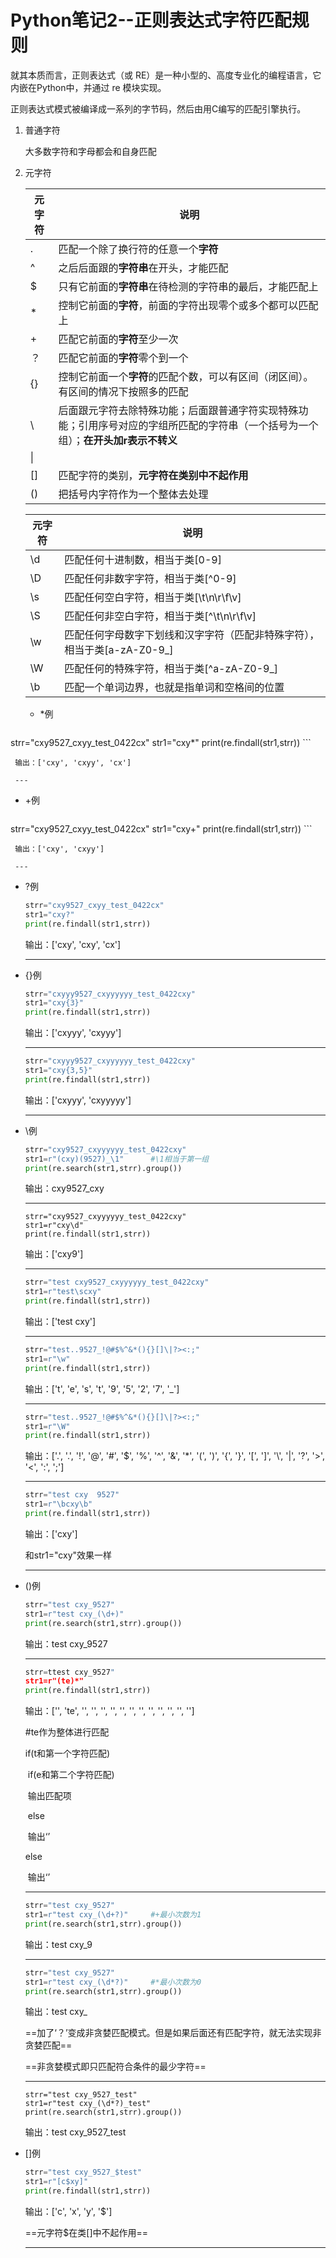 # Python笔记2--正则表达式字符匹配规则

就其本质而言，正则表达式（或 RE）是一种小型的、高度专业化的编程语言，它内嵌在Python中，并通过 re 模块实现。

正则表达式模式被编译成一系列的字节码，然后由用C编写的匹配引擎执行。

1. 普通字符

   大多数字符和字母都会和自身匹配

2. 元字符

   | 元字符 | 说明                                                         |
   | ------ | ------------------------------------------------------------ |
   | .      | 匹配一个除了换行符的任意一个**字符**                         |
   | ^      | 之后后面跟的**字符串**在开头，才能匹配                       |
   | $      | 只有它前面的**字符串**在待检测的字符串的最后，才能匹配上     |
   | *      | 控制它前面的**字符**，前面的字符出现零个或多个都可以匹配上   |
   | +      | 匹配它前面的**字符**至少一次                                 |
   | ？     | 匹配它前面的**字符**零个到一个                               |
   | {}     | 控制它前面一个**字符**的匹配个数，可以有区间（闭区间）。有区间的情况下按照多的匹配 |
   | \      | 后面跟元字符去除特殊功能；后面跟普通字符实现特殊功能；引用序号对应的字组所匹配的字符串（一个括号为一个组）；**在开头加r表示不转义** |
   | \|     |                                                              |
   | []     | 匹配字符的类别，**元字符在类别中不起作用**                   |
   | ()     | 把括号内字符作为一个整体去处理                               |

   | 元字符 | 说明                                                         |
   | ------ | ------------------------------------------------------------ |
   | \d     | 匹配任何十进制数，相当于类[0-9]                              |
   | \D     | 匹配任何非数字字符，相当于类\[^0-9]                          |
   | \s     | 匹配任何空白字符，相当于类[\t\n\r\f\v]                       |
   | \S     | 匹配任何非空白字符，相当于类\[^\t\n\r\f\v]                   |
   | \w     | 匹配任何字母数字下划线和汉字字符（匹配非特殊字符），相当于类[a-zA-Z0-9_] |
   | \W     | 匹配任何的特殊字符，相当于类\[^a-zA-Z0-9_]                   |
   | \b     | 匹配一个单词边界，也就是指单词和空格间的位置                 |

   + *例

     ```python
  strr="cxy9527_cxyy_test_0422cx"
     str1="cxy*"
     print(re.findall(str1,strr))
     ```
   
     输出：['cxy', 'cxyy', 'cx']
  
     ---

   + +例

     ```python
  strr="cxy9527_cxyy_test_0422cx"
     str1="cxy+"
     print(re.findall(str1,strr))
     ```
   
     输出：['cxy', 'cxyy']

     ---

   + ?例

     ```python
     strr="cxy9527_cxyy_test_0422cx"
     str1="cxy?"
     print(re.findall(str1,strr))
     ```

     输出：['cxy', 'cxy', 'cx']
     
     ---
   
   + {}例
   
     ```python
     strr="cxyyy9527_cxyyyyyy_test_0422cxy"
     str1="cxy{3}"
     print(re.findall(str1,strr))
     ```
   
     输出：['cxyyy', 'cxyyy']
   
     ---
   
     ```python
     strr="cxyyy9527_cxyyyyyy_test_0422cxy"
     str1="cxy{3,5}"
     print(re.findall(str1,strr))
     ```
   
     输出：['cxyyy', 'cxyyyyy']
   
     ---
   
   + \例
   
     ```python
     strr="cxy9527_cxyyyyyy_test_0422cxy"
     str1=r"(cxy)(9527)_\1"      #\1相当于第一组
     print(re.search(str1,strr).group())
     ```
   
     输出：cxy9527_cxy
   
     ---
   
     ```
     strr="cxy9527_cxyyyyyy_test_0422cxy"
     str1=r"cxy\d"
     print(re.findall(str1,strr))
     ```
   
     输出：['cxy9']
   
     ---
   
     ```python
     strr="test cxy9527_cxyyyyyy_test_0422cxy"
     str1=r"test\scxy"
     print(re.findall(str1,strr))
     ```
   
     输出：['test cxy']
   
     ---
   
     ```python
     strr="test..9527_!@#$%^&*(){}[]\|?><:;"
     str1=r"\w"
     print(re.findall(str1,strr))
     ```
   
     输出：['t', 'e', 's', 't', '9', '5', '2', '7', '_']
   
     ---
   
     ```python
     strr="test..9527_!@#$%^&*(){}[]\|?><:;"
     str1=r"\W"
     print(re.findall(str1,strr))
     ```
   
     输出：['.', '.', '!', '@', '#', '$', '%', '^', '&', '*', '(', ')', '{', '}', '[', ']', '\\', '|', '?', '>', '<', ':', ';']
   
     ---
   
     ```python
     strr="test cxy  9527"
     str1=r"\bcxy\b"
     print(re.findall(str1,strr))
     ```
   
     输出：['cxy']
   
     和str1="cxy"效果一样
   
     ---
   
   + ()例
   
     ```python
     strr="test cxy_9527"
     str1=r"test cxy_(\d+)"
     print(re.search(str1,strr).group())
     ```
   
     输出：test cxy_9527
   
     ---
   
     ```python
     strr=ttest cxy_9527"
     str1=r"(te)*"    
     print(re.findall(str1,strr))
     ```
   
     输出：['', 'te', '', '', '', '', '', '', '', '', '', '', '', '']
   
     #te作为整体进行匹配
   
     if(t和第一个字符匹配)
   
     ​	if(e和第二个字符匹配)
   
     ​		输出匹配项
   
     ​	else
   
     ​		输出‘’
   
     else
   
     ​	输出‘’
   
     ---
   
     ```python
     strr="test cxy_9527"
     str1=r"test cxy_(\d+?)"     #+最小次数为1
     print(re.search(str1,strr).group())
     ```
   
     输出：test cxy_9
   
     ---
   
     ```python
     strr="test cxy_9527"
     str1=r"test cxy_(\d*?)"     #*最小次数为0
     print(re.search(str1,strr).group())
     ```
   
     输出：test cxy_
   
     ==加了‘？’变成非贪婪匹配模式。但是如果后面还有匹配字符，就无法实现非贪婪匹配==
   
     ==非贪婪模式即只匹配符合条件的最少字符==
   
     ---
   
     ```
     strr="test cxy_9527_test"
     str1=r"test cxy_(\d*?)_test"
     print(re.search(str1,strr).group())
     ```
   
     输出：test cxy_9527_test
   
   + []例
   
     ```python
     strr="test cxy_9527_$test"
     str1=r"[c$xy]"
     print(re.findall(str1,strr))
     ```
   
     输出：['c', 'x', 'y', '$']
   
     ==元字符$在类[]中不起作用==
   
     ---
   
     
   
   

